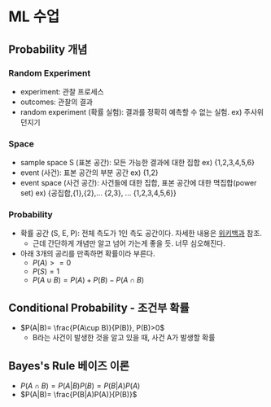 # ML 수업
## Probability 개념
### Random Experiment
* experiment: 관찰 프로세스
* outcomes: 관찰의 결과
* random experiment (확률 실험): 결과를 정확히 예측할 수 없는 실험. ex) 주사위 던지기

### Space
* sample space S (표본 공간): 모든 가능한 결과에 대한 집합 ex) {1,2,3,4,5,6}
* event (사건): 표본 공간의 부분 공간 ex) {1,2}
* event space (사건 공간): 사건들에 대한 집합, 표본 공간에 대한 멱집합(power set) ex) {공집합,{1},{2},... {2,3}, ... {1,2,3,4,5,6}}

### Probability
* 확률 공간 (S, E, P): 전체 측도가 1인 측도 공간이다. 자세한 내용은 [위키백과](https://ko.wikipedia.org/wiki/%ED%99%95%EB%A5%A0_%EA%B3%B5%EA%B0%84) 참조. 
  *  근데 간단하게 개념만 알고 넘어 가는게 좋을 듯. 너무 심오해진다.
* 아래 3개의 공리를 만족하면 확률이라 부른다.
  * $P(A)>=0$
  * $P(S)=1$
  * $P(A\cup B) = P(A) + P(B) - P(A\cap B)$  
## Conditional Probability - 조건부 확률
* $P(A|B)= \frac{P(A\cup B)}{P(B)}, P(B)>0$
  * B라는 사건이 발생한 것을 알고 있을 때, 사건 A가 발생할 확률
## Bayes's Rule 베이즈 이론
* $P(A\cap B)=P(A|B)P(B)=P(B|A)P(A)$
* $P(A|B)= \frac{P(B|A)P(A)}{P(B)}$
